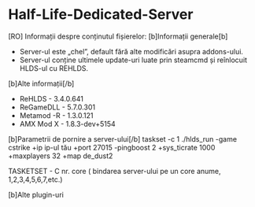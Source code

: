 # Half-Life-Dedicated-Server

[RO] Informații despre conținutul fișierelor:
[b]Informații generale[b]
<ul>
   <li>Server-ul este „chel”, default fără alte modificări asupra addons-ului.</li>
   <li>Server-ul conține ultimele update-uri luate prin steamcmd și reînlocuit HLDS-ul cu REHLDS.</li>
</ul>

[b]Alte informații[/b]
<ul>
   <li>ReHLDS - 3.4.0.641</li>
   <li>ReGameDLL - 5.7.0.301</li>
   <li>Metamod -R - 1.3.0.121</li>
   <li>AMX Mod X - 1.8.3-dev+5154</li>
</ul>

[b]Parametrii de pornire a server-ului[/b]
taskset -c 1 ./hlds_run -game cstrike +ip ip-ul tău +port 27015 -pingboost 2 +sys_ticrate 1000 +maxplayers 32 +map de_dust2

TASKETSET - C nr. core ( bindarea server-ului pe un core anume, 1,2,3,4,5,6,7,etc.)

[b]Alte plugin-uri
